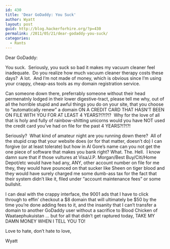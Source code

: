```yaml
---
id: 430
title: 'Dear GoDaddy: You Suck'
author: Wyatt
layout: post
guid: http://blog.hackerforhire.org/?p=430
permalink: /2011/05/21/dear-godaddy-you-suck/
categories:
  - Rants
---
```

Dear GoDaddy:

You suck.  Seriously, you suck so bad it makes my vacuum cleaner feel inadequate.  Do you realize how much vacuum cleaner therapy costs these days?  A lot.  And I&#8217;m not made of money, which is obvious since I&#8217;m using your crappy, cheap-ass tools as my domain registration service.

Can someone down there, preferrably someone without their head permenatnly lodged in their lower digestive-tract, please tell me why, out of all the horrible stupid and awful things you do on your site, that you choose to &#8220;automatically renew&#8221; a domain ON A CREDIT CARD THAT HASN&#8217;T BEEN ON FILE WITH YOU FOR AT LEAST 4 YEARS?!?!?!?  Why for the love of all that is holy and fully of rainbow-shitting unicorns would you have NOT used the credit card you&#8217;ve had on file for the past 4 YEARS?!?!?!

Seriously?  What kind of amateur night are you running down there?  All of the stupid crap that your website does (or for that matter, doesn&#8217;t do) I can forgive (or at least tolerate) but how in Al Gore&#8217;s name can you not get the one piece of software that makes you bank right? What. The. Hell.  I know damn sure that if those vultures at Visa/J.P. Morgan/Best Buy/Citi/Home Depot/etc would have had any, ANY, other account number on file for me they, they would have pounced on that sucker like Sheen on tiger blood and they would have surely charged me some dumb-ass tax for the fact that their system didn&#8217;t like it, filed under &#8220;account maintenance fees&#8221; or some bullshit.

I can deal with the crappy interface, the 9001 ads that I have to click through to effin&#8217; checkout a $8 domain that will ultimately be $50 by the time you&#8217;re done adding fees to it, and the insanity that I can&#8217;t transfer a domain to another GoDaddy user without a sacrifice to Blood Chicken of Waataephukuistan &#8230; but for all that didn&#8217;t get raptured today, TAKE MY DAMN MONEY WHEN I TELL YOU TO!

Love to hate, don&#8217;t hate to love,

Wyatt
